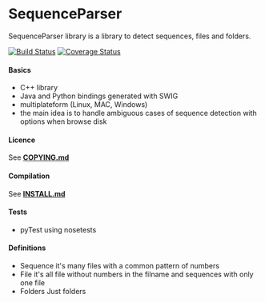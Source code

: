 # SequenceParser

SequenceParser library is a library to detect sequences, files and folders.

[![Build Status](https://travis-ci.org/mikrosimage/sequenceparser.svg?branch=master)](https://travis-ci.org/mikrosimage/sequenceparser)
[![Coverage Status](https://coveralls.io/repos/github/mikrosimage/sequenceparser/badge.svg?branch=develop)](https://coveralls.io/github/mikrosimage/sequenceparser?branch=develop)  


#### Basics
* C++ library
* Java and Python bindings generated with SWIG
* multiplateform (Linux, MAC, Windows)
* the main idea is to handle ambiguous cases of sequence detection with options when browse disk

#### Licence
See [**COPYING.md**](COPYING.md)

#### Compilation
See [**INSTALL.md**](INSTALL.md)

#### Tests
* pyTest using nosetests

#### Definitions
* Sequence
it's many files with a common pattern of numbers
* File
it's all file without numbers in the filname and sequences with only one file
* Folders
Just folders
